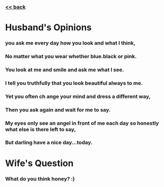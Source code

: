 ###  [<< back](../docs/me/pickups.md)
# Husband's Opinions

### you ask me every day how you look and what I think, 
### No matter what you wear whether blue.black or pink. 
### You look at me and smile and ask me what I see.
### I tell you truthfully that you look beautiful always to me. 
### Yet you often ch ange your mind and dress a different way,
### Then you ask again and wait for me to say.
### My eyes only see an angel in front of me each day so honestly what else is there left to say, 
### But darling have a nice day...today.

# Wife's Question

### What do you think honey? :)
